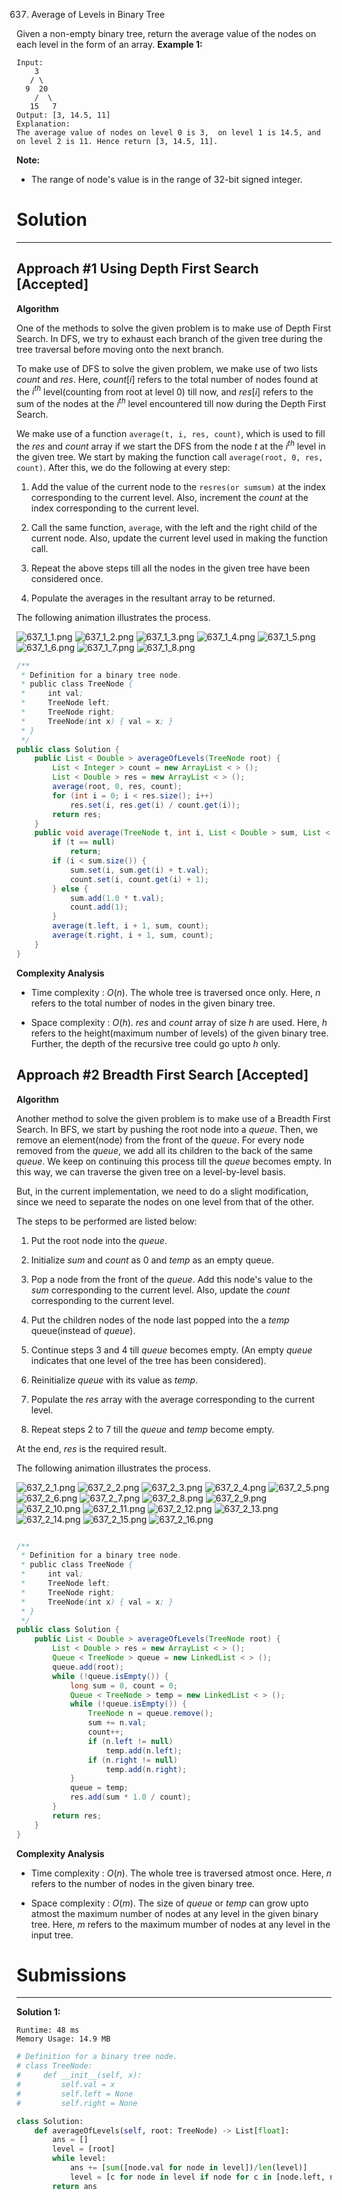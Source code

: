 637. Average of Levels in Binary Tree

Given a non-empty binary tree, return the average value of the nodes on each level in the form of an array.
**Example 1:**
```
Input:
    3
   / \
  9  20
    /  \
   15   7
Output: [3, 14.5, 11]
Explanation:
The average value of nodes on level 0 is 3,  on level 1 is 14.5, and on level 2 is 11. Hence return [3, 14.5, 11].
```

**Note:**

* The range of node's value is in the range of 32-bit signed integer.

# Solution
---
## Approach #1 Using Depth First Search [Accepted]
**Algorithm**

One of the methods to solve the given problem is to make use of Depth First Search. In DFS, we try to exhaust each branch of the given tree during the tree traversal before moving onto the next branch.

To make use of DFS to solve the given problem, we make use of two lists $count$ and $res$. Here, $count[i]$ refers to the total number of nodes found at the $i^{th}$ level(counting from root at level 0) till now, and $res[i]$ refers to the sum of the nodes at the $i^{th}$ level encountered till now during the Depth First Search.

We make use of a function `average(t, i, res, count)`, which is used to fill the $res$ and $count$ array if we start the DFS from the node $t$ at the $i^{th}$ level in the given tree. We start by making the function call `average(root, 0, res, count)`. After this, we do the following at every step:

1. Add the value of the current node to the `resres(or sumsum)` at the index corresponding to the current level. Also, increment the $count$ at the index corresponding to the current level.

1. Call the same function, `average`, with the left and the right child of the current node. Also, update the current level used in making the function call.

1. Repeat the above steps till all the nodes in the given tree have been considered once.

1. Populate the averages in the resultant array to be returned.

The following animation illustrates the process.

![637_1_1.png](img/637_1_1.png)
![637_1_2.png](img/637_1_2.png)
![637_1_3.png](img/637_1_3.png)
![637_1_4.png](img/637_1_4.png)
![637_1_5.png](img/637_1_5.png)
![637_1_6.png](img/637_1_6.png)
![637_1_7.png](img/637_1_7.png)
![637_1_8.png](img/637_1_8.png)

```java
/**
 * Definition for a binary tree node.
 * public class TreeNode {
 *     int val;
 *     TreeNode left;
 *     TreeNode right;
 *     TreeNode(int x) { val = x; }
 * }
 */
public class Solution {
    public List < Double > averageOfLevels(TreeNode root) {
        List < Integer > count = new ArrayList < > ();
        List < Double > res = new ArrayList < > ();
        average(root, 0, res, count);
        for (int i = 0; i < res.size(); i++)
            res.set(i, res.get(i) / count.get(i));
        return res;
    }
    public void average(TreeNode t, int i, List < Double > sum, List < Integer > count) {
        if (t == null)
            return;
        if (i < sum.size()) {
            sum.set(i, sum.get(i) + t.val);
            count.set(i, count.get(i) + 1);
        } else {
            sum.add(1.0 * t.val);
            count.add(1);
        }
        average(t.left, i + 1, sum, count);
        average(t.right, i + 1, sum, count);
    }
}
```

**Complexity Analysis**

* Time complexity : $O(n)$. The whole tree is traversed once only. Here, $n$ refers to the total number of nodes in the given binary tree.

* Space complexity : $O(h)$. $res$ and $count$ array of size $h$ are used. Here, $h$ refers to the height(maximum number of levels) of the given binary tree. Further, the depth of the recursive tree could go upto $h$ only.

## Approach #2 Breadth First Search [Accepted]
**Algorithm**

Another method to solve the given problem is to make use of a Breadth First Search. In BFS, we start by pushing the root node into a $queue$. Then, we remove an element(node) from the front of the $queue$. For every node removed from the $queue$, we add all its children to the back of the same $queue$. We keep on continuing this process till the $queue$ becomes empty. In this way, we can traverse the given tree on a level-by-level basis.

But, in the current implementation, we need to do a slight modification, since we need to separate the nodes on one level from that of the other.

The steps to be performed are listed below:

1. Put the root node into the $queue$.

1. Initialize $sum$ and $count$ as 0 and $temp$ as an empty queue.

1. Pop a node from the front of the $queue$. Add this node's value to the $sum$ corresponding to the current level. Also, update the $count$ corresponding to the current level.

1. Put the children nodes of the node last popped into the a $temp$ queue(instead of $queue$).

1. Continue steps 3 and 4 till $queue$ becomes empty. (An empty $queue$ indicates that one level of the tree has been considered).

1. Reinitialize $queue$ with its value as $temp$.

1. Populate the $res$ array with the average corresponding to the current level.

1. Repeat steps 2 to 7 till the $queue$ and $temp$ become empty.

At the end, $res$ is the required result.

The following animation illustrates the process.

![637_2_1.png](img/637_2_1.png)
![637_2_2.png](img/637_2_2.png)
![637_2_3.png](img/637_2_3.png)
![637_2_4.png](img/637_2_4.png)
![637_2_5.png](img/637_2_5.png)
![637_2_6.png](img/637_2_6.png)
![637_2_7.png](img/637_2_7.png)
![637_2_8.png](img/637_2_8.png)
![637_2_9.png](img/637_2_9.png)
![637_2_10.png](img/637_2_10.png)
![637_2_11.png](img/637_2_11.png)
![637_2_12.png](img/637_2_12.png)
![637_2_13.png](img/637_2_13.png)
![637_2_14.png](img/637_2_14.png)
![637_2_15.png](img/637_2_15.png)
![637_2_16.png](img/637_2_16.png)

```java

/**
 * Definition for a binary tree node.
 * public class TreeNode {
 *     int val;
 *     TreeNode left;
 *     TreeNode right;
 *     TreeNode(int x) { val = x; }
 * }
 */
public class Solution {
    public List < Double > averageOfLevels(TreeNode root) {
        List < Double > res = new ArrayList < > ();
        Queue < TreeNode > queue = new LinkedList < > ();
        queue.add(root);
        while (!queue.isEmpty()) {
            long sum = 0, count = 0;
            Queue < TreeNode > temp = new LinkedList < > ();
            while (!queue.isEmpty()) {
                TreeNode n = queue.remove();
                sum += n.val;
                count++;
                if (n.left != null)
                    temp.add(n.left);
                if (n.right != null)
                    temp.add(n.right);
            }
            queue = temp;
            res.add(sum * 1.0 / count);
        }
        return res;
    }
}
```

**Complexity Analysis**

* Time complexity : $O(n)$. The whole tree is traversed atmost once. Here, $n$ refers to the number of nodes in the given binary tree.

* Space complexity : $O(m)$. The size of $queue$ or $temp$ can grow upto atmost the maximum number of nodes at any level in the given binary tree. Here, $m$ refers to the maximum mumber of nodes at any level in the input tree.

# Submissions
---
**Solution 1:**
```
Runtime: 48 ms
Memory Usage: 14.9 MB
```
```python
# Definition for a binary tree node.
# class TreeNode:
#     def __init__(self, x):
#         self.val = x
#         self.left = None
#         self.right = None

class Solution:
    def averageOfLevels(self, root: TreeNode) -> List[float]:
        ans = []
        level = [root]
        while level:
            ans += [sum([node.val for node in level])/len(level)]
            level = [c for node in level if node for c in [node.left, node.right] if c]
        return ans
```